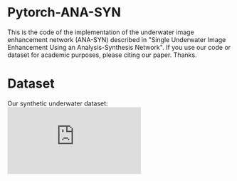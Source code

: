 # Pytorch-ANA-SYN
This is the code of the implementation of the underwater image enhancement network (ANA-SYN) described in "Single Underwater Image Enhancement Using an Analysis-Synthesis Network". If you use our code or dataset for academic purposes, please citing our paper. Thanks.

# Dataset
Our synthetic underwater dataset:
![Image](https://github.com/zyWang-Power/ANA-SYN/blob/master/Image/Dataset.pdf)

